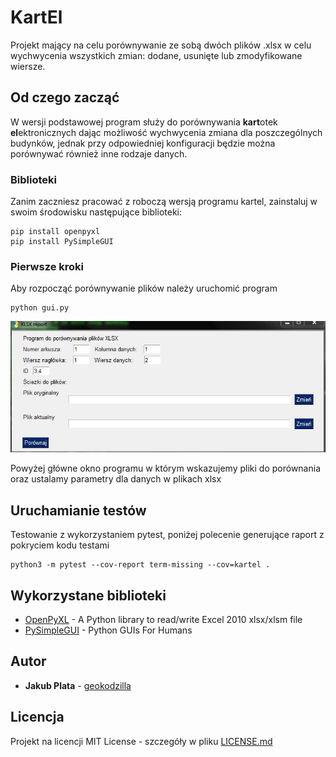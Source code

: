 # KartEl

Projekt mający na celu porównywanie ze sobą dwóch plików .xlsx w celu wychwycenia
wszystkich zmian: dodane, usunięte lub zmodyfikowane wiersze.

## Od czego zacząć

W wersji podstawowej program służy do porównywania **kart**otek **el**ektronicznych
dając możliwość wychwycenia zmiana dla poszczególnych budynków, jednak przy odpowiedniej
konfiguracji będzie można porównywać również inne rodzaje danych.

### Biblioteki

Zanim zaczniesz pracować z roboczą wersją programu kartel, zainstaluj w swoim środowisku następujące biblioteki:

```
pip install openpyxl
pip install PySimpleGUI
```

### Pierwsze kroki

Aby rozpocząć porównywanie plików należy uruchomić program

```
python gui.py
```

![Okno główne](https://github.com/geokodzilla/kartel/blob/master/img/main.jpg)

Powyżej główne okno programu w którym wskazujemy pliki do porównania oraz 
ustalamy parametry dla danych w plikach xlsx

## Uruchamianie testów

Testowanie z wykorzystaniem pytest, poniżej polecenie generujące raport z pokryciem kodu testami

```o
python3 -m pytest --cov-report term-missing --cov=kartel .
```

## Wykorzystane biblioteki

* [OpenPyXL](https://openpyxl.readthedocs.io/en/stable/) - A Python library to read/write Excel 2010 xlsx/xlsm file
* [PySimpleGUI](https://pysimplegui.readthedocs.io/en/latest/) - Python GUIs For Humans

## Autor

* **Jakub Plata** - [geokodzilla](https://github.com/geokodzilla)

## Licencja

Projekt na licencji MIT License - szczegóły w pliku [LICENSE.md](LICENSE.md) 
